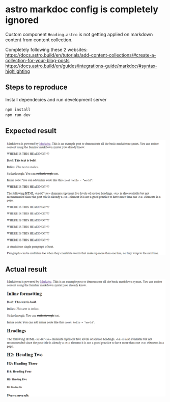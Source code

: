 # astro markdoc config is completely ignored

Custom component `Heading.astro` is not getting applied on markdown content from content collection.

Completely following these 2 websites:
https://docs.astro.build/en/tutorials/add-content-collections/#create-a-collection-for-your-blog-posts
https://docs.astro.build/en/guides/integrations-guide/markdoc/#syntax-highlighting

## Steps to reproduce

Install dependecies and run development server
```sh
npm install
npm run dev
```

## Expected result
![Expected result](expected.png)

## Actual result
![Actual result](acutal.png)
